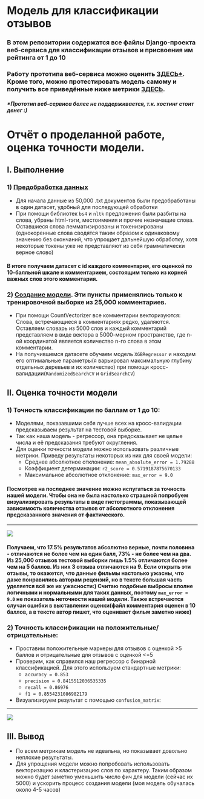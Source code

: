 # Модель для классификации отзывов
### В этом репозитории содержатся все файлы Django-проекта веб-сервиса для классификации отзывов и присвоения им рейтинга от 1 до 10
### Работу прототипа веб-сервиса можно оценить [ЗДЕСЬ*](https://reviewrating.na4u.ru/). Кроме того, можно протестировать модель самому и получить все приведённые ниже метрики [ЗДЕСЬ](https://colab.research.google.com/drive/1-hNOFUq7I6_1qT7jcZEKT05_W0X3j37H#scrollTo=H9jD3AKKqzWe).
##### *Прототип веб-сервиса более не поддерживается, т.к. хостинг стоит денег :) 
# Отчёт о проделанной работе, оценка точности модели.
## I.  Выполнение
### 1)  [Предобработка данных](https://github.com/maxbutyaev/review_rating/blob/master/data/gettingDatasets.py)
- Для начала данные из 50,000 .txt документов были предобработаны в один датасет, удобный для последующей обработки
- При помощи библиотек `bs4` и `nltk` предложения были разбиты на слова, убраны html-тэги, местоимения и прочие незначащие слова. Оставшиеся слова лемматизированы и токенизированы (однокоренные слова сводятся таким образом к одинаковому значению без окончаний, что упрощает дальнейшую обработку, хотя некоторые токены уже не представляют из себя грамматически верное слово)
#### В итоге получаем датасет с id каждого комментария, его оценкой по 10-балльной шкале и комментарием, состоящим только из корней важных слов этого комментария.
### 2)  [Создание модели](https://github.com/maxbutyaev/review_rating/blob/master/data/creating_model.py). Эти пункты применялись только к тренировочной выборке из 25,000 комментариев.
- При помощи CountVectorizer все комментарии векторизуются: Слова, встречающиеся в комментариях редко, удаляются. Оставляем словарь из 5000 слов и каждый комментарий представляем в виде вектора в 5000-мерном пространстве, где n-ой координатой является количество n-го слова в этом комментарии.
- На получившемся датасете обучаем модель `XGBRegressor` и находим его оптимальные параметры(я варьировал максимальную глубину отдельных деревьев и их количество) при помощи кросс-валидации(`RandomizedSearchCV` и `GridSearchCV`)

    
## II.  Оценка точности модели
### 1)  Точность классификации по баллам от 1 до 10:
- Моделями, показавшими себя лучше всех на кросс-валидации предсказываем результат на тестовой выборке.
- Так как наша модель - регрессор, она предсказывает не целые числа и её предсказания требуют округления.
- Для оценки точности модели можно использовать различные метрики. Приведу результаты некоторых из них для своей модели:
    - Среднее абсолютное отклонение: `mean_absolute_error = 1.79288`
    - Коэффициент детерминации: `r2_score = 0.5719187875670133`
    - Максимальное абсолютное отклонение: `max_error = 9.0`
#### Посмотрев на последнее значение можно испугаться за точность нашей модели. Чтобы она не была настолько страшной попробуем визуализировать результаты в виде гистограммы, показывающей зависимость количества отзывов от абсолютного отклонения предсказанного значения от фактического. 
___
![](https://sun1-98.userapi.com/M-GOshZCLUdhqEevcNORqZHcjsUzfhE5PjIIIA/LsHdzEdnwIM.jpg)
#### Получаем, что 17.5% результатов абсолютно верные, почти половина - отличаются не более чем на один балл, 73% - не более чем на два. Из 25,000 отзывов тестовой выборки лишь 1.5% отличаются более чем на 5 баллов. Из них 3 отзыва отличаются на 9. Если открыть эти отзывы, то окажется, что данные фильмы настолько ужасны, что даже понравились авторам рецензий, но в тексте большая часть уделяется всё же их ужасности:) Считаю подобные выбросы вполне логичными и нормальными для таких данных, поэтому `max_error = 9.0` не показатель неточности нашей модели. Также встречаются случаи ошибки в выставлении оценки(файл комментария оценен в 10 баллов, а в тексте автор пишет, что оценивает фильм заметно ниже)
### 2)  Точность классификации на положительные/отрицательные:
- Проставим положительные маркеры для отзывов с оценкой >5 баллов и отрицательные для отзывов с оценкой <=5
- Проверим, как справился наш регрессор с бинарной классификацией. Для этого используем стандартные метрики:
    - `accuracy = 0.853`
    - `precision = 0.8415512036535335`
    - `recall = 0.86976`
    - `f1 = 0.8554231086982179`
- Визуализируем результат с помощью `confusion_matrix`:
___
![](https://sun1-27.userapi.com/cmIJesKlIocFf91BxBivTV2lZtX22bNuxT9XpQ/wM2GzS_J_NA.jpg)
## III.  Вывод
- По всем метрикам модель не идеальна, но показывает довольно неплохие результаты.
- Для упрощения модели можно попробовать использовать векторизацию и кластеризацию слов по характеру. Таким образом можно будет заметно уменьшить число фич для модели (сейчас их 5000) и ускорить процесс создания модели (моя модель обучалась около 4-5 часов)
